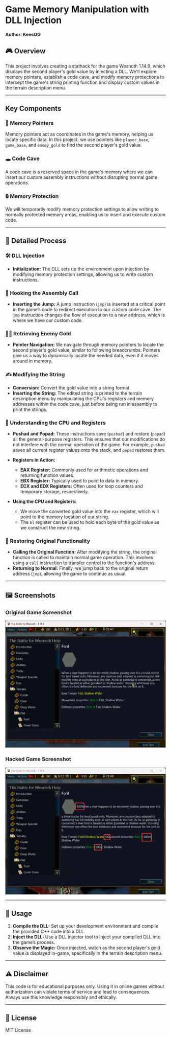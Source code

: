 # Game Memory Manipulation with DLL Injection

**Author: KeesOG**

## 🎮 Overview
This project involves creating a stathack for the game Wesnoth 1.14.9, which displays the second player's gold value by injecting a DLL. We'll explore memory pointers, establish a code cave, and modify memory protections to intercept the game's string printing function and display custom values in the terrain description menu.

---

## Key Components

### 🔑 Memory Pointers
Memory pointers act as coordinates in the game's memory, helping us locate specific data. In this project, we use pointers like `player_base`, `game_base`, and `enemy_gold` to find the second player's gold value.

### 🕳 Code Cave
A code cave is a reserved space in the game's memory where we can insert our custom assembly instructions without disrupting normal game operations.

### 🔒 Memory Protection
We will temporarily modify memory protection settings to allow writing to normally protected memory areas, enabling us to insert and execute custom code.

---

## 📜 Detailed Process

### 🛠 DLL Injection

- **Initialization:** The DLL sets up the environment upon injection by modifying memory protection settings, allowing us to write custom instructions.

### 🔌 Hooking the Assembly Call

- **Inserting the Jump:** A jump instruction (`jmp`) is inserted at a critical point in the game’s code to redirect execution to our custom code cave. The `jmp` instruction changes the flow of execution to a new address, which is where we have our custom code.

### 🏴‍☠️ Retrieving Enemy Gold

- **Pointer Navigation:** We navigate through memory pointers to locate the second player's gold value, similar to following breadcrumbs. Pointers give us a way to dynamically locate the needed data, even if it moves around in memory.

### ✍️ Modifying the String

- **Conversion:** Convert the gold value into a string format.
- **Inserting the String:** The edited string is printed to the terrain description menu by manipulating the CPU's registers and memory addresses within the code cave, just before being run in assembly to print the strings.

### 🧩 Understanding the CPU and Registers

- **Pushad and Popad:** These instructions save (`pushad`) and restore (`popad`) all the general-purpose registers. This ensures that our modifications do not interfere with the normal operation of the game. For example, `pushad` saves all current register values onto the stack, and `popad` restores them.

- **Registers in Action:**
    - **EAX Register:** Commonly used for arithmetic operations and returning function values.
    - **EBX Register:** Typically used to point to data in memory.
    - **ECX and EDX Registers:** Often used for loop counters and temporary storage, respectively.

- **Using the CPU and Registers:** 
    - We move the converted gold value into the `eax` register, which will point to the memory location of our string.
    - The `bl` register can be used to hold each byte of the gold value as we construct the new string.

### 🔄 Restoring Original Functionality

- **Calling the Original Function:** After modifying the string, the original function is called to maintain normal game operation. This involves using a `call` instruction to transfer control to the function's address.
- **Returning to Normal:** Finally, we jump back to the original return address (`jmp`), allowing the game to continue as usual.

---

## 🖼 Screenshots

### Original Game Screenshot
![Original Screenshot](images/original_screenshot.png)

### Hacked Game Screenshot
![Hacked Screenshot](images/hacked_screenshot.png)

---

## 🚀 Usage

1. **Compile the DLL:** Set up your development environment and compile the provided C++ code into a DLL.
2. **Inject the DLL:** Use a DLL injector tool to inject your compiled DLL into the game’s process.
3. **Observe the Magic:** Once injected, watch as the second player's gold value is displayed in-game, specifically in the terrain description menu.

---

## ⚠️ Disclaimer
This code is for educational purposes only. Using it in online games without authorization can violate terms of service and lead to consequences. Always use this knowledge responsibly and ethically.

---

## 📄 License
MIT License

